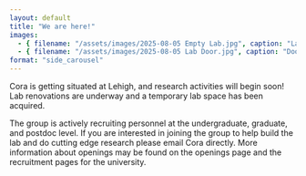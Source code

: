 ```yaml
---
layout: default
title: "We are here!"
images:
  - { filename: "/assets/images/2025-08-05 Empty Lab.jpg", caption: "Lab before renovation"}
  - { filename: "/assets/images/2025-08-05 Lab Door.jpg", caption: "Door to the lab" }
format: "side_carousel"
---
```

Cora is getting situated at Lehigh, and research activities will begin soon! Lab renovations are underway and 
a temporary lab space has been acquired.

The group is actively recruiting personnel at the undergraduate, graduate, and postdoc level. If you are interested 
in joining the group to help build the lab and do cutting edge research please email Cora directly. More information 
about openings may be found on the openings page and the recruitment pages for the university.